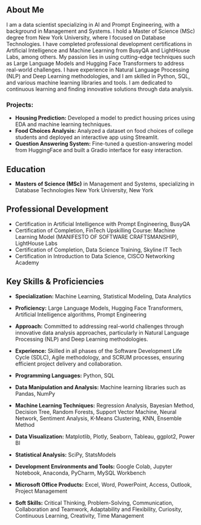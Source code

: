 ## About Me

I am a data scientist specializing in AI and Prompt Engineering, with a background in Management and Systems. I hold a Master of Science (MSc) degree from New York University, where I focused on Database Technologies. I have completed professional development certifications in Artificial Intelligence and Machine Learning from BusyQA and LightHouse Labs, among others. My passion lies in using cutting-edge techniques such as Large Language Models and Hugging Face Transformers to address real-world challenges. I have experience in Natural Language Processing (NLP) and Deep Learning methodologies, and I am skilled in Python, SQL, and various machine learning libraries and tools. I am dedicated to continuous learning and finding innovative solutions through data analysis.

### Projects:

- **Housing Prediction:** Developed a model to predict housing prices using EDA and machine learning techniques.
- **Food Choices Analysis:** Analyzed a dataset on food choices of college students and deployed an interactive app using Streamlit.
- **Question Answering System:** Fine-tuned a question-answering model from HuggingFace and built a Gradio interface for easy interaction.

## Education

- **Masters of Science (MSc)** in Management and Systems, specializing in Database Technologies
  New York University, New York

## Professional Development

- Certification in Artificial Intelligence with Prompt Engineering, BusyQA
- Certification of Completion, FinTech Upskilling Course: Machine Learning Model (MANIFESTO OF SOFTWARE CRAFTSMANSHIP), LightHouse Labs
- Certification of Completion, Data Science Training, Skyline IT Tech
- Certification in Introduction to Data Science, CISCO Networking Academy

## Key Skills & Proficiencies

- **Specialization:** Machine Learning, Statistical Modeling, Data Analytics
- **Proficiency:** Large Language Models, Hugging Face Transformers, Artificial Intelligence algorithms, Prompt Engineering
- **Approach:** Committed to addressing real-world challenges through innovative data analysis approaches, particularly in Natural Language Processing (NLP) and Deep Learning methodologies.
- **Experience:** Skilled in all phases of the Software Development Life Cycle (SDLC), Agile methodology, and SCRUM processes, ensuring efficient project delivery and collaboration.

- **Programming Languages:** Python, SQL
- **Data Manipulation and Analysis:** Machine learning libraries such as Pandas, NumPy
- **Machine Learning Techniques:** Regression Analysis, Bayesian Method, Decision Tree, Random Forests, Support Vector Machine, Neural Network, Sentiment Analysis, K-Means Clustering, KNN, Ensemble Method
- **Data Visualization:** Matplotlib, Plotly, Seaborn, Tableau, ggplot2, Power BI
- **Statistical Analysis:** SciPy, StatsModels
- **Development Environments and Tools:** Google Colab, Jupyter Notebook, Anaconda, PyCharm, MySQL Workbench
- **Microsoft Office Products:** Excel, Word, PowerPoint, Access, Outlook, Project Management
- **Soft Skills:** Critical Thinking, Problem-Solving, Communication, Collaboration and Teamwork, Adaptability and Flexibility, Curiosity, Continuous Learning, Creativity, Time Management
